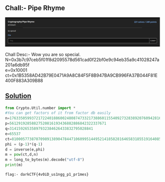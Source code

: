 ## Chall:- Pipe Rhyme
![Pipe Rhyme](https://raw.githubusercontent.com/echobash/darkCTFWriteups/main/pipeRhyme/pipeRhyme.png?token=AEEH7C4LBLMI2ORT2PLVEGK7OYTNI)

Chall Desc:- Wow you are so special.<br>
N=0x3b7c97ceb5f01f8d2095578d561cad0f22bf0e9c94eb35a9c41028247a201a6db95f<br>
e=0x10001<br>
ct=0x1B5358AD42B79E0471A9A8C84F5F8B947BA9CB996FA37B044F81E400F883A309B88<br>

## [Solution](https://github.com/echobash/darkCTFWriteups/blob/main/pipeRhyme/solution.py)


```python
from Crypto.Util.number import *
#You can get factors of it from factor db easily
n=1763350599372172240188600248087473321738860115540927328389207609428163138985769311
p=56129192858827520816193436882886842322337671
q=31415926535897932384626433832795028841
e=65537
ct=810005773870709891389047844710609951449521418582816465831855191640857602960242822
phi = (p-1)*(q-1)
d = inverse(e,phi)
m = pow(ct,d,n)
m = long_to_bytes(m).decode("utf-8")
print(m)

```

```sh
flag:- darkCTF{4v0iD_us1ngg_p1_pr1mes}

```
